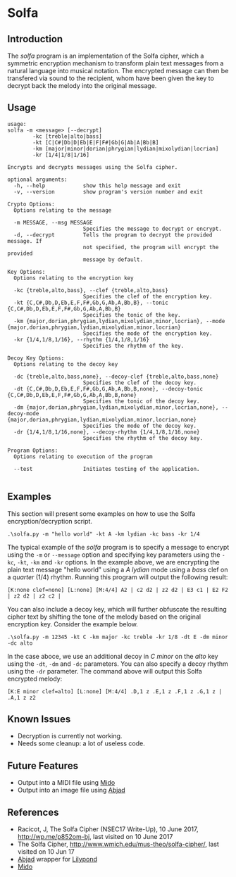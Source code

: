 Solfa
=====

Introduction
------------

The *solfa* program is an implementation of the Solfa cipher, which a symmetric encryption mechanism to transform plain text messages from a natural language into musical notation. The encrypted message can then be transfered via sound to the recipient, whom have been given the key to decrypt back the melody into the original message.

Usage
-----

```
usage:
solfa -m <message> [--decrypt]
        -kc [treble|alto|bass]
        -kt [C|C#|Db|D|Eb|E|F|F#|Gb|G|Ab|A|Bb|B]
        -km [major|minor|dorian|phrygian|lydian|mixolydian|locrian]
        -kr [1/4|1/8|1/16]

Encrypts and decrypts messages using the Solfa cipher.

optional arguments:
  -h, --help            show this help message and exit
  -v, --version         show program's version number and exit

Crypto Options:
  Options relating to the message

  -m MESSAGE, --msg MESSAGE
                        Specifies the message to decrypt or encrypt.
  -d, --decrypt         Tells the program to decrypt the provided message. If
                        not specified, the program will encrypt the provided
                        message by default.

Key Options:
  Options relating to the encryption key

  -kc {treble,alto,bass}, --clef {treble,alto,bass}
                        Specifies the clef of the encryption key.
  -kt {C,C#,Db,D,Eb,E,F,F#,Gb,G,Ab,A,Bb,B}, --tonic {C,C#,Db,D,Eb,E,F,F#,Gb,G,Ab,A,Bb,B}
                        Specifies the tonic of the key.
  -km {major,dorian,phrygian,lydian,mixolydian,minor,locrian}, --mode {major,dorian,phrygian,lydian,mixolydian,minor,locrian}
                        Specifies the mode of the encryption key.
  -kr {1/4,1/8,1/16}, --rhythm {1/4,1/8,1/16}
                        Specifies the rhythm of the key.

Decoy Key Options:
  Options relating to the decoy key

  -dc {treble,alto,bass,none}, --decoy-clef {treble,alto,bass,none}
                        Specifies the clef of the decoy key.
  -dt {C,C#,Db,D,Eb,E,F,F#,Gb,G,Ab,A,Bb,B,none}, --decoy-tonic {C,C#,Db,D,Eb,E,F,F#,Gb,G,Ab,A,Bb,B,none}
                        Specifies the tonic of the decoy key.
  -dm {major,dorian,phrygian,lydian,mixolydian,minor,locrian,none}, --decoy-mode {major,dorian,phrygian,lydian,mixolydian,minor,locrian,none}
                        Specifies the mode of the decoy key.
  -dr {1/4,1/8,1/16,none}, --decoy-rhythm {1/4,1/8,1/16,none}
                        Specifies the rhythm of the decoy key.

Program Options:
  Options relating to execution of the program

  --test                Initiates testing of the application.
  
 ```

Examples
--------

This section will present some examples on how to use the Solfa encryption/decryption script.

```
.\solfa.py -m "hello world" -kt A -km lydian -kc bass -kr 1/4
```

The typical example of the *solfa* program is to specify a message to encrypt using the `-m` or `--message` option and specifying key parameters using the `-kc`, `-kt`, `-km` and `-kr` options. In the example above, we are encrypting the plain text message "hello world" using a *A lydian* mode using a *bass* clef on a *quarter* (1/4) rhythm. Running this program will output the following result:

```
[K:none clef=none] [L:none] [M:4/4] A2 | c2 d2 | z2 d2 | E3 c1 | E2 F2 | z2 d2 | z2 c2 |
```

You can also include a decoy key, which will further obfuscate the resulting cipher text by shifting the tone of the melody based on the original encryption key. Consider the example below.

```
.\solfa.py -m 12345 -kt C -km major -kc treble -kr 1/8 -dt E -dm minor -dc alto
```

In the case aboce, we use an additional decoy in *C minor* on the *alto* key using the `-dt`, `-dm` and `-dc` parameters. You can also specify a decoy rhythm using the `-dr` parameter. The command above will output this Solfa encrypted melody:

```
[K:E minor clef=alto] [L:none] [M:4/4] .D,1 z .E,1 z .F,1 z .G,1 z | .A,1 z z2
```

Known Issues
------------

- Decryption is currently not working.
- Needs some cleanup: a lot of useless code.

Future Features
---------------

- Output into a MIDI file using [Mido](https://mido.readthedocs.io/en/latest/)
- Output into an image file using [Abjad](https://abjad.github.io/)

References
----------

- Racicot, J, The Solfa Cipher (NSEC17 Write-Up), 10 June 2017, http://wp.me/p852om-bj, last visited on 10 June 2017
- The Solfa Cipher, http://www.wmich.edu/mus-theo/solfa-cipher/, last visited on 10 Jun 17
- [Abjad](https://abjad.github.io/) wrapper for [Lilypond](http://lilypond.org/)
- [Mido](https://mido.readthedocs.io/en/latest/)
